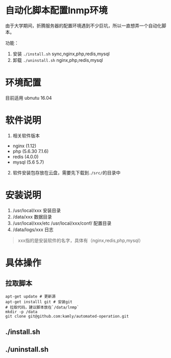 # 自动化脚本配置lnmp环境

由于大学期间，折腾服务器的配置环境遇到不少巨坑，所以一直想弄一个自动化脚本。

功能：
1. 安装 `./install.sh`   sync,nginx,php,redis,mysql 
2. 卸载 `./uninstall.sh`  nginx,php,redis,mysql

# 环境配置

目前适用
ubnutu 16.04 

# 软件说明

1. 相关软件版本
 - nginx (1.12)
 - php (5.6.30 7.1.6)
 - redis (4.0.0)
 - mysql (5.6 5.7)
2. 软件安装包存放在云盘，需要先下载到`./src/`的目录中


# 安装说明


1.  /usr/local/xxx 安装目录
2.  /data/xxx 数据目录
3.  /usr/local/xxx/etc /usr/local/xxx/conf/ 配置目录
4.  /data/logs/xxx 日志

> xxx指的是安装软件的名字，具体有（nginx,redis,php,mysql）

# 具体操作

## 拉取脚本

```shell
apt-get update # 更新源
apt-get installl git # 安装git
# 拉取代码，建议脚本放在`/data/lnmp`
mkdir -p /data
git clone git@github.com:kamly/automated-operation.git
```

## ./install.sh

## ./uninstall.sh
